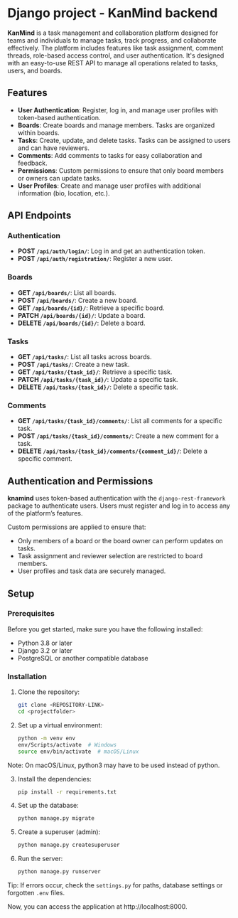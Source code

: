 # Django project - KanMind backend

**KanMind** is a task management and collaboration platform designed for teams and individuals to manage tasks, track progress, and collaborate effectively. The platform includes features like task assignment, comment threads, role-based access control, and user authentication. It's designed with an easy-to-use REST API to manage all operations related to tasks, users, and boards.

## Features

- **User Authentication**: Register, log in, and manage user profiles with token-based authentication.
- **Boards**: Create boards and manage members. Tasks are organized within boards.
- **Tasks**: Create, update, and delete tasks. Tasks can be assigned to users and can have reviewers.
- **Comments**: Add comments to tasks for easy collaboration and feedback.
- **Permissions**: Custom permissions to ensure that only board members or owners can update tasks.
- **User Profiles**: Create and manage user profiles with additional information (bio, location, etc.).
  
## API Endpoints

### Authentication

- **POST `/api/auth/login/`**: Log in and get an authentication token.
- **POST `/api/auth/registration/`**: Register a new user.

### Boards

- **GET `/api/boards/`**: List all boards.
- **POST `/api/boards/`**: Create a new board.
- **GET `/api/boards/{id}/`**: Retrieve a specific board.
- **PATCH `/api/boards/{id}/`**: Update a board.
- **DELETE `/api/boards/{id}/`**: Delete a board.

### Tasks

- **GET `/api/tasks/`**: List all tasks across boards.
- **POST `/api/tasks/`**: Create a new task.
- **GET `/api/tasks/{task_id}/`**: Retrieve a specific task.
- **PATCH `/api/tasks/{task_id}/`**: Update a specific task.
- **DELETE `/api/tasks/{task_id}/`**: Delete a specific task.

### Comments

- **GET `/api/tasks/{task_id}/comments/`**: List all comments for a specific task.
- **POST `/api/tasks/{task_id}/comments/`**: Create a new comment for a task.
- **DELETE `/api/tasks/{task_id}/comments/{comment_id}/`**: Delete a specific comment.

## Authentication and Permissions

**knamind** uses token-based authentication with the `django-rest-framework` package to authenticate users. Users must register and log in to access any of the platform’s features.

Custom permissions are applied to ensure that:

- Only members of a board or the board owner can perform updates on tasks.
- Task assignment and reviewer selection are restricted to board members.
- User profiles and task data are securely managed.

## Setup

### Prerequisites

Before you get started, make sure you have the following installed:

- Python 3.8 or later
- Django 3.2 or later
- PostgreSQL or another compatible database

### Installation

1. Clone the repository:

   ```bash
   git clone <REPOSITORY-LINK>
   cd <projectfolder>
   
2. Set up a virtual environment:

    ```bash
    python -m venv env
    env/Scripts/activate  # Windows
    source env/bin/activate  # macOS/Linux
Note: On macOS/Linux, python3 may have to be used instead of python.

3. Install the dependencies:

    ```bash
    pip install -r requirements.txt

4. Set up the database:

    ```bash
    python manage.py migrate

5. Create a superuser (admin):

    ```bash
    python manage.py createsuperuser

6. Run the server:

    ```bash
    python manage.py runserver
Tip: If errors occur, check the `settings.py` for paths, database settings or forgotten `.env` files.

Now, you can access the application at http://localhost:8000.
